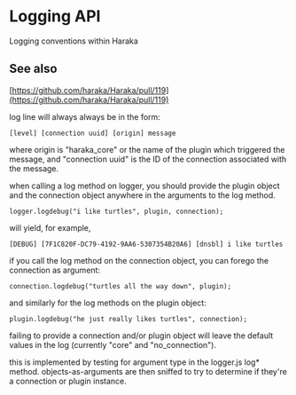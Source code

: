 
Logging API
==================

Logging conventions within Haraka

See also
------------------
[https://github.com/haraka/Haraka/pull/119](https://github.com/haraka/Haraka/pull/119)

log line will always always be in the form:

    [level] [connection uuid] [origin] message

where origin is "haraka\_core" or the name of the plugin which
triggered the message, and "connection uuid" is the ID of the
connection associated with the message.

when calling a log method on logger, you should provide the
plugin object and the connection object anywhere in the arguments
to the log method.

    logger.logdebug("i like turtles", plugin, connection);

will yield, for example,

    [DEBUG] [7F1C820F-DC79-4192-9AA6-5307354B20A6] [dnsbl] i like turtles

if you call the log method on the connection object, you can
forego the connection as argument:

    connection.logdebug("turtles all the way down", plugin);

and similarly for the log methods on the plugin object:

    plugin.logdebug("he just really likes turtles", connection);

failing to provide a connection and/or plugin object will leave
the default values in the log (currently "core" and
"no\_connection").

this is implemented by testing for argument type in
the logger.js log\* method. objects-as-arguments are then sniffed
to try to determine if they're a connection or plugin instance.


